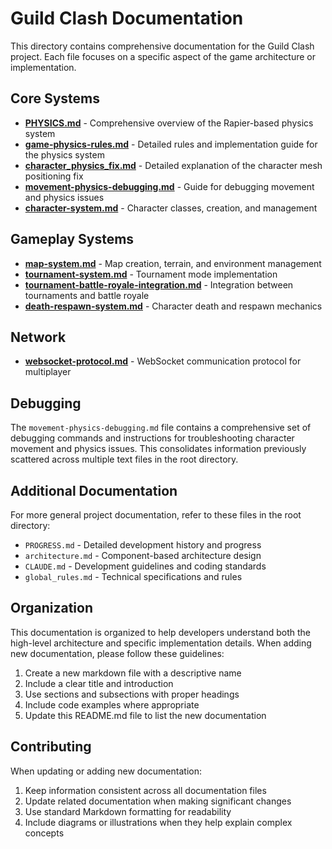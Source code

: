 # Guild Clash Documentation

This directory contains comprehensive documentation for the Guild Clash project. Each file focuses on a specific aspect of the game architecture or implementation.

## Core Systems

- **[PHYSICS.md](PHYSICS.md)** - Comprehensive overview of the Rapier-based physics system
- **[game-physics-rules.md](game-physics-rules.md)** - Detailed rules and implementation guide for the physics system
- **[character_physics_fix.md](character_physics_fix.md)** - Detailed explanation of the character mesh positioning fix
- **[movement-physics-debugging.md](movement-physics-debugging.md)** - Guide for debugging movement and physics issues
- **[character-system.md](character-system.md)** - Character classes, creation, and management

## Gameplay Systems

- **[map-system.md](map-system.md)** - Map creation, terrain, and environment management
- **[tournament-system.md](tournament-system.md)** - Tournament mode implementation
- **[tournament-battle-royale-integration.md](tournament-battle-royale-integration.md)** - Integration between tournaments and battle royale
- **[death-respawn-system.md](death-respawn-system.md)** - Character death and respawn mechanics

## Network

- **[websocket-protocol.md](websocket-protocol.md)** - WebSocket communication protocol for multiplayer

## Debugging

The `movement-physics-debugging.md` file contains a comprehensive set of debugging commands and instructions for troubleshooting character movement and physics issues. This consolidates information previously scattered across multiple text files in the root directory.

## Additional Documentation

For more general project documentation, refer to these files in the root directory:

- `PROGRESS.md` - Detailed development history and progress
- `architecture.md` - Component-based architecture design
- `CLAUDE.md` - Development guidelines and coding standards
- `global_rules.md` - Technical specifications and rules

## Organization

This documentation is organized to help developers understand both the high-level architecture and specific implementation details. When adding new documentation, please follow these guidelines:

1. Create a new markdown file with a descriptive name
2. Include a clear title and introduction
3. Use sections and subsections with proper headings
4. Include code examples where appropriate
5. Update this README.md file to list the new documentation

## Contributing

When updating or adding new documentation:

1. Keep information consistent across all documentation files
2. Update related documentation when making significant changes
3. Use standard Markdown formatting for readability
4. Include diagrams or illustrations when they help explain complex concepts
